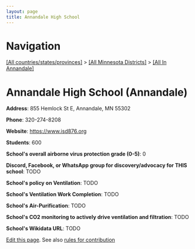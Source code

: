 ```yaml
---
layout: page
title: Annandale High School
---
```

# Navigation

[[All countries/states/provinces]](../../..) > [[All Minnesota Districts]](../..) > [[All In Annandale]](..)

# Annandale High School (Annandale)

**Address**: 855 Hemlock St E, Annandale, MN 55302

**Phone**: 320-274-8208

**Website**: <https://www.isd876.org>

**Students**: 600

**School's overall airborne virus protection grade (0-5)**: 0

**Discord, Facebook, or WhatsApp group for discovery/advocacy for THIS school**: TODO

**School's policy on Ventilation**: TODO

**School's Ventilation Work Completion**: TODO

**School's Air-Purification**: TODO

**School's CO2 monitoring to actively drive ventilation and filtration**: TODO

**School's Wikidata URL**: TODO


[Edit this page](https://github.com/ventilate-schools/MN/edit/main/./Annandale/Annandale_High_School.md). See also [rules for contribution](../../../contribution-rules/)